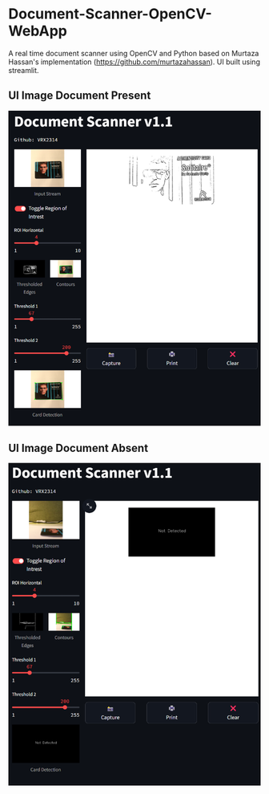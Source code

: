 # Document-Scanner-OpenCV-WebApp
A real time document scanner using OpenCV and Python based on Murtaza Hassan's implementation (https://github.com/murtazahassan). UI built using streamlit.

## UI Image Document Present
![alt text](./img/ui1.png "Present")

## UI Image Document Absent
![alt text](./img/ui2.png "Absent")
